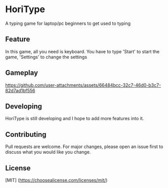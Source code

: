 # HoriType
A typing game for laptop/pc beginners to get used to typing 


## Feature 
In this game, all you need is keyboard.
You have to type 'Start' to start the game, 'Settings' to change the settings

## Gameplay 
https://github.com/user-attachments/assets/66484bcc-32c7-46d0-b3c7-82d7ad1bf556

## Developing
HoriType is still developing and I hope to add more features into it. 

## Contributing 
Pull requests are welcome. For major changes, please open an issue 
first to discuss what you would like you change. 

## License
[MIT] (https://choosealicense.com/licenses/mit/) 
